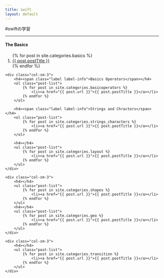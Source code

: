 ```yaml
---
title: swift
layout: default
---
```


#swiftの学習

- - -

<div class="row">
	<div class="col-sm-3">
		<h4><span class="label label-info">The Basics</span></h4>
		<ol class="post-list">
 			{% for post in site.categories.basics %}
   				<li><a href="{{ post.url }}">{{ post.postTitle }}</a></li>
 			{% endfor %}
		</ol>			
	</div>

	<div class="col-sm-3">
		<h4><span class="label label-info">Basics Operators</span></h4>
		<ol class="post-list">
 			{% for post in site.categories.basicoperators %}
   				<li><a href="{{ post.url }}">{{ post.postTitle }}</a></li>
 			{% endfor %}
		</ol>			

		<h4><span class="label label-info">Strings and Chractors</span></h4>
		<ol class="post-list">
 			{% for post in site.categories.strings_characters %}
   				<li><a href="{{ post.url }}">{{ post.postTitle }}</a></li>
 			{% endfor %}
		</ol>			

		<h4></h4>
		<ul class="post-list">
 			{% for post in site.categories.layout %}
   				<li><a href="{{ post.url }}">{{ post.postTitle }}</a></li>
 			{% endfor %}
		</ul>			
	</div>

	<div class="col-sm-3">
		<h4></h4>
		<ul class="post-list">
 			{% for post in site.categories.shapes %}
   				<li><a href="{{ post.url }}">{{ post.postTitle }}</a></li>
 			{% endfor %}
		</ul>			
		<h4></h4>
		<ul class="post-list">
 			{% for post in site.categories.geo %}
   				<li><a href="{{ post.url }}">{{ post.postTitle }}</a></li>
 			{% endfor %}
		</ul>			
	</div>

	<div class="col-sm-3">
		<h4></h4>
		<ul class="post-list">
 			{% for post in site.categories.transition %}
   				<li><a href="{{ post.url }}">{{ post.postTitle }}</a></li>
 			{% endfor %}
		</ul>			
	</div>

</div>